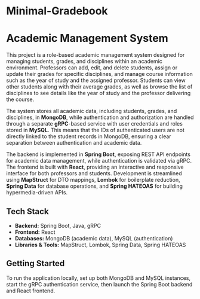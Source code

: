 # Minimal-Gradebook

# Academic Management System

This project is a role-based academic management system designed for managing students, grades, and disciplines within an academic environment. Professors can add, edit, and delete students, assign or update their grades for specific disciplines, and manage course information such as the year of study and the assigned professor. Students can view other students along with their average grades, as well as browse the list of disciplines to see details like the year of study and the professor delivering the course.

The system stores all academic data, including students, grades, and disciplines, in **MongoDB**, while authentication and authorization are handled through a separate **gRPC**-based service with user credentials and roles stored in **MySQL**. This means that the IDs of authenticated users are not directly linked to the student records in MongoDB, ensuring a clear separation between authentication and academic data.

The backend is implemented in **Spring Boot**, exposing REST API endpoints for academic data management, while authentication is validated via gRPC. The frontend is built with **React**, providing an interactive and responsive interface for both professors and students. Development is streamlined using **MapStruct** for DTO mappings, **Lombok** for boilerplate reduction, **Spring Data** for database operations, and **Spring HATEOAS** for building hypermedia-driven APIs.

## Tech Stack

- **Backend:** Spring Boot, Java, gRPC
- **Frontend:** React
- **Databases:** MongoDB (academic data), MySQL (authentication)
- **Libraries & Tools:** MapStruct, Lombok, Spring Data, Spring HATEOAS

## Getting Started

To run the application locally, set up both MongoDB and MySQL instances, start the gRPC authentication service, then launch the Spring Boot backend and React frontend.
